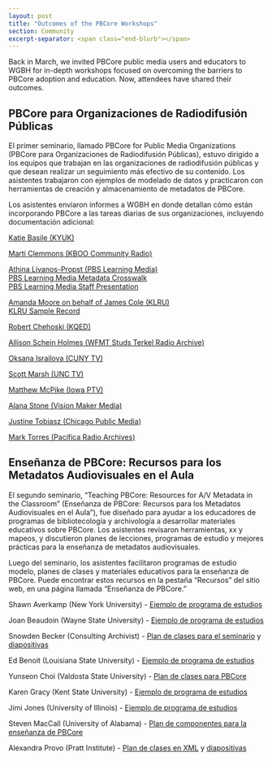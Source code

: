 ```yaml
---
layout: post
title: "Outcomes of the PBCore Workshops"
section: Community
excerpt-separator: <span class="end-blurb"></span>
---
```


Back in March, we invited PBCore public media users and educators to WGBH for in-depth workshops focused on overcoming the barriers to PBCore adoption and education. Now, attendees have shared their outcomes. 
<span class="end-blurb"></span>

## PBCore para Organizaciones de Radiodifusión Públicas

El primer seminario, llamado PBCore for Public Media Organizations (PBCore para Organizaciones de Radiodifusión Públicas), estuvo dirigido a los equipos que trabajan en las organizaciones de radiodifusión públicas y que desean realizar un seguimiento más efectivo de su contenido. Los asistentes trabajaron con ejemplos de modelado de datos y practicaron con herramientas de creación y almacenamiento de metadatos de PBCore.

Los asistentes enviaron informes a WGBH en donde detallan cómo están incorporando PBCore a las tareas diarias de sus organizaciones, incluyendo documentación adicional:

<a href="/assets/downloads/UserWorkshop_KYUK.pdf">Katie Basile (KYUK)</a>

<a href="/assets/downloads/UserWorkshop_KBOO.docx">Marti Clemmons (KBOO Community Radio)</a>

<a href="/assets/downloads/UserWorkshop_PBSLearningMedia.pdf">Athina Livanos-Propst (PBS Learning Media)</a><br>
<a href="/assets/downloads/UserWorkshop_PBSLearningMedia_Crosswalk.xlsx">PBS Learning Media Metadata Crosswalk</a><br>
<a href="/assets/downloads/UserWorkshop_PBSLearningMedia_Presentation.pdf">PBS Learning Media Staff Presentation</a><br>

<a href="/assets/downloads/UserWorkshop_KLRU.pdf">Amanda Moore on behalf of James Cole (KLRU)</a><br> 
<a href="/assets/downloads/UserWorkshop_KLRU_sample.xml">KLRU Sample Record</a>

<a href="/assets/downloads/UserWorkshop_KQED.pdf">Robert Chehoski (KQED)</a>

<a href="/assets/downloads/UserWorkshop_StudsTerkel.docx">Allison Schein Holmes (WFMT Studs Terkel Radio Archive)</a>

<a href="/assets/downloads/UserWorkshop_CUNYTV.docx">Oksana Israilova (CUNY TV)</a>

<a href="/assets/downloads/UserWorkshop_UNCTV.docx">Scott Marsh (UNC TV)</a>

<a href="/assets/downloads/UserWorkshop_IowaPTV.pdf">Matthew McPike (Iowa PTV)</a>

<a href="/assets/downloads/UserWorkshop_VisionMaker.docx">Alana Stone (Vision Maker Media)</a>

<a href="/assets/downloads/UserWorkshop_ChicagoPublicMedia.docx">Justine Tobiasz (Chicago Public Media)</a>

<a href="/assets/downloads/UserWorkshop_PacificaRadioArchives.docx">Mark Torres (Pacifica Radio Archives)</a>
	
## Enseñanza de PBCore: Recursos para los Metadatos Audiovisuales en el Aula

El segundo seminario, “Teaching PBCore: Resources for A/V Metadata in the Classroom” (Enseñanza de PBCore: Recursos para los Metadatos Audiovisuales en el Aula”), fue diseñado para ayudar a los educadores de programas de bibliotecología y archivología a desarrollar materiales educativos sobre PBCore. Los asistentes revisaron herramientas, xx y mapeos, y discutieron planes de lecciones, programas de estudio y mejores prácticas para la enseñanza de metadatos audiovisuales.

Luego del seminario, los asistentes facilitaron programas de estudio modelo, planes de clases y materiales educativos para la enseñanza de PBCore. Puede encontrar estos recursos en la pestaña “Recursos” del sitio web, en una página llamada “Enseñanza de PBCore.”

Shawn Averkamp (New York University) - <a href="/assets/downloads/EducatorWorkshop_ShawnAverkamp.pdf">Ejemplo de programa de estudios</a>

Joan Beaudoin (Wayne State University) - <a href="/assets/downloads/EducatorWorkshop_JoanBeaudoin.docx">Ejemplo de programa de estudios</a>

Snowden Becker (Consulting Archivist) - <a href="/assets/downloads/EducatorWorkshop_SnowdenBecker_LAAC.docx">Plan de clases para el seminario</a> y <a href="/assets/downloads/EducatorWorkshop_SnowdenBecker_SampleSlides.pptx">diapositivas</a>

Ed Benoit (Louisiana State University) - <a href="/assets/downloads/EducatorWorkshop_EdBenoit.docx">Ejemplo de programa de estudios</a>

Yunseon Choi (Valdosta State University) - <a href="/assets/downloads/EducatorWorkshop_YunseonChoi.pdf">Plan de clases para PBCore</a>

Karen Gracy (Kent State University) - <a href="/assets/downloads/EducatorWorkshop_KarenGracy.doc">Ejemplo de programa de estudios</a>

Jimi Jones (University of Illinois) - <a href="/assets/downloads/EducatorWorkshop_JimiJones.pdf">Ejemplo de programa de estudios</a>

Steven MacCall (University of Alabama) - <a href="/assets/downloads/EducatorWorkshop_StevenMacCall.docx">Plan de componentes para la enseñanza de PBCore</a>

Alexandra Provo (Pratt Institute) - <a href="/assets/downloads/EducatorWorkshop_AlexandraProvo.docx">Plan de clases en XML</a> y <a href="/assets/downloads/EducatorWorkshop_AlexandraProvo_SampleSlides.pptx">diapositivas</a>

